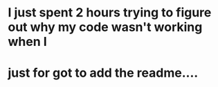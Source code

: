 # I just spent 2 hours trying to figure out why my code wasn't working when I
# just for got to add the readme.... 

